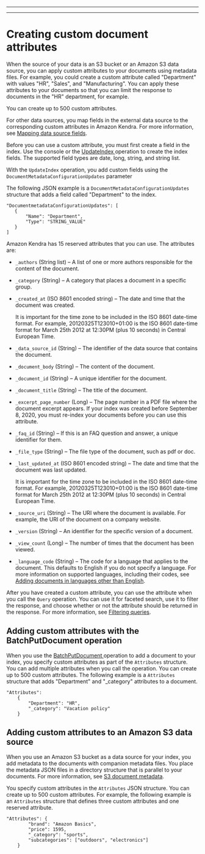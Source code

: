 --------

--------

# Creating custom document attributes<a name="custom-attributes"></a>

When the source of your data is an S3 bucket or an Amazon S3 data source, you can apply custom attributes to your documents using metadata files\. For example, you could create a custom attribute called "Department" with values "HR", "Sales", and "Manufacturing"\. You can apply these attributes to your documents so that you can limit the response to documents in the "HR" department, for example\.

You can create up to 500 custom attributes\.

For other data sources, you map fields in the external data source to the corresponding custom attributes in Amazon Kendra\. For more information, see [Mapping data source fields](field-mapping.md)\.

Before you can use a custom attribute, you must first create a field in the index\. Use the console or the [ UpdateIndex ](API_UpdateIndex.md) operation to create the index fields\. The supported field types are date, long, string, and string list\. 

With the `UpdateIndex` operation, you add custom fields using the `DocumentMetadataConfigurationUpdates` parameter

The following JSON example is a `DocumentMetadataConfigurationUpdates` structure that adds a field called "Department" to the index\.

```
"DocumentmetadataConfigurationUpdates": [
   {
       "Name": "Department",
       "Type": "STRING_VALUE"
   }
]
```

Amazon Kendra has 15 reserved attributes that you can use\. The attributes are:
+ `_authors` \(String list\) – A list of one or more authors responsible for the content of the document\.
+ `_category` \(String\) – A category that places a document in a specific group\.
+ `_created_at` \(ISO 8601 encoded string\) – The date and time that the document was created\.

  It is important for the time zone to be included in the ISO 8601 date\-time format\. For example, 20120325T123010\+01:00 is the ISO 8601 date\-time format for March 25th 2012 at 12:30PM \(plus 10 seconds\) in Central European Time\.
+ `_data_source_id` \(String\) – The identifier of the data source that contains the document\.
+ `_document_body` \(String\) – The content of the document\.
+ `_document_id` \(String\) – A unique identifier for the document\.
+ `_document_title` \(String\) – The title of the document\.
+ `_excerpt_page_number` \(Long\) – The page number in a PDF file where the document excerpt appears\. If your index was created before September 8, 2020, you must re\-index your documents before you can use this attribute\.
+ `_faq_id` \(String\) – If this is an FAQ question and answer, a unique identifier for them\.
+ `_file_type` \(String\) – The file type of the document, such as pdf or doc\.
+ `_last_updated_at` \(ISO 8601 encoded string\) – The date and time that the document was last updated\.

  It is important for the time zone to be included in the ISO 8601 date\-time format\. For example, 20120325T123010\+01:00 is the ISO 8601 date\-time format for March 25th 2012 at 12:30PM \(plus 10 seconds\) in Central European Time\.
+ `_source_uri` \(String\) – The URI where the document is available\. For example, the URI of the document on a company website\.
+ `_version` \(String\) – An identifier for the specific version of a document\.
+ `_view_count` \(Long\) – The number of times that the document has been viewed\.
+ `_language_code` \(String\) – The code for a language that applies to the document\. This defaults to English if you do not specify a language\. For more information on supported languages, including their codes, see [Adding documents in languages other than English](https://docs.aws.amazon.com/kendra/latest/dg/in-adding-language)\.

After you have created a custom attribute, you can use the attribute when you call the `Query` operation\. You can use it for faceted search, use it to filter the response, and choose whether or not the attribute should be returned in the response\. For more information, see [Filtering queries](filtering.md)\.

## Adding custom attributes with the BatchPutDocument operation<a name="custom-attributes-batch"></a>

When you use the [ BatchPutDocument ](API_BatchPutDocument.md) operation to add a document to your index, you specify custom attributes as part of the `Attributes` structure\. You can add multiple attributes when you call the operation\. You can create up to 500 custom attributes\. The following example is a `Attributes` structure that adds "Department" and "\_category" attributes to a document\.

```
"Attributes": 
    {
        "Department": "HR",
        "_category": "Vacation policy"
    }
```

## Adding custom attributes to an Amazon S3 data source<a name="custom-attributes-s3"></a>

When you use an Amazon S3 bucket as a data source for your index, you add metadata to the documents with companion metadata files\. You place the metadata JSON files in a directory structure that is parallel to your documents\. For more information, see [S3 document metadata](s3-metadata.md)\.

You specify custom attributes in the `Attributes` JSON structure\. You can create up to 500 custom attributes\. For example, the following example is an `Attributes` structure that defines three custom attributes and one reserved attribute\.

```
"Attributes": {
        "brand": "Amazon Basics",
        "price": 1595,
        "_category": "sports",
        "subcategories": ["outdoors", "electronics"]
    }
```